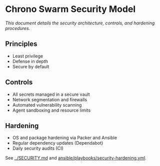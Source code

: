 # Chrono Swarm Security Model

_This document details the security architecture, controls, and hardening procedures._

## Principles
- Least privilege
- Defense in depth
- Secure by default

## Controls
- All secrets managed in a secure vault
- Network segmentation and firewalls
- Automated vulnerability scanning
- Agent sandboxing and resource limits

## Hardening
- OS and package hardening via Packer and Ansible
- Regular dependency updates (Dependabot)
- Daily security audits (CI)

See [../SECURITY.md](../SECURITY.md) and [ansible/playbooks/security-hardening.yml](../ansible/playbooks/security-hardening.yml).
